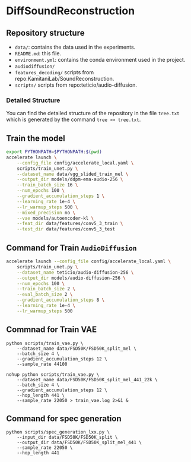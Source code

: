 # DiffSoundReconstruction

## Repository structure

- `data/`: contains the data used in the experiments.
- `README.md`: this file.
- `environment.yml`: contains the conda environment used in the project.
- `audiodiffusion/`
- `features_decoding/` scripts from repo:KamitaniLab/SoundReconstruction.
- `scripts/` scripts from repo:teticio/audio-diffusion.

### Detailed Structure

You can find the detailed structure of the repository in the file `tree.txt` which is generated by the command `tree >> tree.txt`.

## Train the model

```zsh
export PYTHONPATH=$PYTHONPATH:$(pwd) 
accelerate launch \
    --config_file config/accelerate_local.yaml \
    scripts/train_unet.py \
    --dataset_name data/vgg_slided_train_mel \
    --output_dir models/ddpm-ema-audio-256 \
    --train_batch_size 16 \
    --num_epochs 100 \
    --gradient_accumulation_steps 1 \
    --learning_rate 1e-4 \
    --lr_warmup_steps 500 \
    --mixed_precision no \
    --vae models/autoencoder-kl \
    --feat_dir data/features/conv5_3_train \
    --test_dir data/features/conv5_3_test
```

## Command for Train `AudioDiffusion`

```zsh
accelerate launch --config_file config/accelerate_local.yaml \
    scripts/train_unet.py \
    --dataset_name teticio/audio-diffusion-256 \
    --output_dir models/audio-diffusion-256 \
    --num_epochs 100 \
    --train_batch_size 2 \
    --eval_batch_size 2 \
    --gradient_accumulation_steps 8 \
    --learning_rate 1e-4 \
    --lr_warmup_steps 500 
```

## Commnad for Train VAE
```
python scripts/train_vae.py \
    --dataset_name data/FSD50K/FSD50K_split_mel \ 
    --batch_size 4 \ 
    --gradient_accumulation_steps 12 \ 
    --sample_rate 44100

nohup python scripts/train_vae.py \
    --dataset_name data/FSD50K/FSD50K_split_mel_441_22k \
    --batch_size 4 \
    --gradient_accumulation_steps 12 \
    --hop_length 441 \
    --sample_rate 22050 > train_vae.log 2>&1 &

```

## Command for spec generation
```
python scripts/spec_generation_lxx.py \ 
    --input_dir data/FSD50K/FSD50K_split \ 
    --output_dir data/FSD50K/FSD50K_split_mel_441 \ 
    --sample_rate 22050 \ 
    --hop_length 441
```
